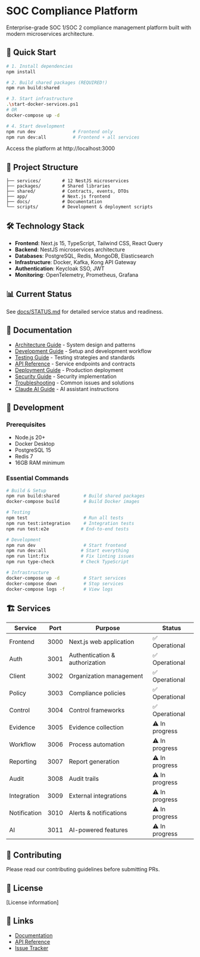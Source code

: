 # SOC Compliance Platform

Enterprise-grade SOC 1/SOC 2 compliance management platform built with modern microservices architecture.

## 🚀 Quick Start

```bash
# 1. Install dependencies
npm install

# 2. Build shared packages (REQUIRED!)
npm run build:shared

# 3. Start infrastructure
.\start-docker-services.ps1
# OR
docker-compose up -d

# 4. Start development
npm run dev              # Frontend only
npm run dev:all          # Frontend + all services
```

Access the platform at http://localhost:3000

## 📁 Project Structure

```
├── services/        # 12 NestJS microservices
├── packages/        # Shared libraries
├── shared/          # Contracts, events, DTOs
├── app/             # Next.js frontend
├── docs/            # Documentation
└── scripts/         # Development & deployment scripts
```

## 🛠️ Technology Stack

- **Frontend**: Next.js 15, TypeScript, Tailwind CSS, React Query
- **Backend**: NestJS microservices architecture
- **Databases**: PostgreSQL, Redis, MongoDB, Elasticsearch
- **Infrastructure**: Docker, Kafka, Kong API Gateway
- **Authentication**: Keycloak SSO, JWT
- **Monitoring**: OpenTelemetry, Prometheus, Grafana

## 📊 Current Status

See [docs/STATUS.md](docs/STATUS.md) for detailed service status and readiness.

## 📖 Documentation

- [Architecture Guide](docs/ARCHITECTURE.md) - System design and patterns
- [Development Guide](docs/DEVELOPMENT.md) - Setup and development workflow
- [Testing Guide](docs/TESTING.md) - Testing strategies and standards
- [API Reference](docs/API.md) - Service endpoints and contracts
- [Deployment Guide](docs/DEPLOYMENT.md) - Production deployment
- [Security Guide](docs/SECURITY.md) - Security implementation
- [Troubleshooting](docs/TROUBLESHOOTING.md) - Common issues and solutions
- [Claude AI Guide](CLAUDE.md) - AI assistant instructions

## 🔧 Development

### Prerequisites
- Node.js 20+ 
- Docker Desktop
- PostgreSQL 15
- Redis 7
- 16GB RAM minimum

### Essential Commands

```bash
# Build & Setup
npm run build:shared         # Build shared packages
docker-compose build         # Build Docker images

# Testing
npm test                     # Run all tests
npm run test:integration     # Integration tests
npm run test:e2e            # End-to-end tests

# Development
npm run dev                  # Start frontend
npm run dev:all             # Start everything
npm run lint:fix            # Fix linting issues
npm run type-check          # Check TypeScript

# Infrastructure
docker-compose up -d         # Start services
docker-compose down          # Stop services
docker-compose logs -f       # View logs
```

## 🏗️ Services

| Service | Port | Purpose | Status |
|---------|------|---------|--------|
| Frontend | 3000 | Next.js web application | ✅ Operational |
| Auth | 3001 | Authentication & authorization | ✅ Operational |
| Client | 3002 | Organization management | ✅ Operational |
| Policy | 3003 | Compliance policies | ✅ Operational |
| Control | 3004 | Control frameworks | ✅ Operational |
| Evidence | 3005 | Evidence collection | ⚠️ In progress |
| Workflow | 3006 | Process automation | ⚠️ In progress |
| Reporting | 3007 | Report generation | ⚠️ In progress |
| Audit | 3008 | Audit trails | ⚠️ In progress |
| Integration | 3009 | External integrations | ⚠️ In progress |
| Notification | 3010 | Alerts & notifications | ⚠️ In progress |
| AI | 3011 | AI-powered features | ⚠️ In progress |

## 🤝 Contributing

Please read our contributing guidelines before submitting PRs.

## 📄 License

[License information]

## 🔗 Links

- [Documentation](docs/README.md)
- [API Reference](docs/API.md)
- [Issue Tracker](https://github.com/your-org/soc-compliance-platform/issues)